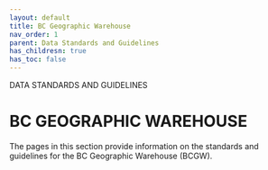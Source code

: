```yaml
---
layout: default
title: BC Geographic Warehouse
nav_order: 1
parent: Data Standards and Guidelines
has_childresn: true
has_toc: false
---
```


DATA STANDARDS AND GUIDELINES 
# BC GEOGRAPHIC WAREHOUSE

The pages in this section provide information on the standards and guidelines for the BC Geographic Warehouse (BCGW). 
